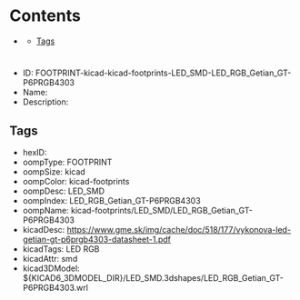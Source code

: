 



Contents
========

* [](#)
	* [Tags](#tags)

# 

- ID: FOOTPRINT-kicad-kicad-footprints-LED_SMD-LED_RGB_Getian_GT-P6PRGB4303
- Name: 
- Description: 

## Tags

- hexID: 
- oompType: FOOTPRINT
- oompSize: kicad
- oompColor: kicad-footprints
- oompDesc: LED_SMD
- oompIndex: LED_RGB_Getian_GT-P6PRGB4303
- oompName: kicad-footprints/LED_SMD/LED_RGB_Getian_GT-P6PRGB4303
- kicadDesc: https://www.gme.sk/img/cache/doc/518/177/vykonova-led-getian-gt-p6prgb4303-datasheet-1.pdf
- kicadTags: LED RGB
- kicadAttr: smd
- kicad3DModel: ${KICAD6_3DMODEL_DIR}/LED_SMD.3dshapes/LED_RGB_Getian_GT-P6PRGB4303.wrl
